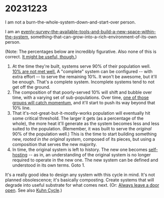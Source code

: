 # 20231223

I am not a burn-the-whole-system-down-and-start-over person.

I am an [evenly-survey-the-available-tools-and-build-a-new-space-within-the-system](../../ideas/always-leave-a-door-open/recursively-open-doors.md), something-that-can-grow-into-a-rich-environment-of-its-own person.

(Note: The percentages below are incredibly figurative. Also none of this is correct. [It might be useful, though.](../../ideas/viable-is-more-useful-than-correct.md))

1. At the time they're built, systems serve 90% of their population well. [10% are not met well.](../../ideas/10-revolt.md) A "complete" system can be configured -- with extra effort -- to serve the remaining 10%. It won't be awesome, but it'll be enough. That's a complete system. Incomplete systems tend to not get off the ground.
2. The composition of that poorly-served 10% will shift and bubble over time, with a varying set of sub-populations. Over time, [one of those groups will catch momentum](../../2013/tremble.md), and it'll start to push its way beyond that 10% line.
3. That it's-not-great-but-it-mostly-works population will eventually hit some critical threshold. The larger it gets (as a percentage of the whole), the more heat it'll generate as the system becomes less and less suited to the population. (Remember, it was built to serve the _original_ 90% of the population well.) This is the time to start building something new, _rooted in the original system_, composed of its pieces, but using a composition that serves the new majority.
4. In time, the original system is left to history. The new one becomes [self-hosting](https://en.wikipedia.org/wiki/Self-hosting_\(compilers\)) -- as in, an understanding of the original system is no longer required to operate in the new one. The new system can be defined and understood in its own terms. Goto 1.

It's a really good idea to design any system with this cycle in mind. It's not planned obsolescence; it's basically composting. Create systems that will degrade into useful substrate for what comes next. (Or: [Always leave a door open](../../ideas/always-leave-a-door-open/). See also [Kuhn Cycle](../../ideas/kuhn-cycle.md).)
